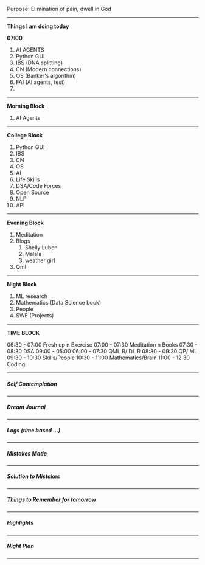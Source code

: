 Purpose: Elimination of pain, dwell in God

---
**Things I am doing today**

**07:00**
1) AI AGENTS
2) Python GUI
3) IBS (DNA splitting)
4) CN (Modern connections)
5) OS (Banker's algorithm)
6) FAI (AI agents, test)
7) 

---
**Morning Block**
1) AI Agents
---
**College Block**
1) Python GUI
2) IBS 
3) CN 
4) OS 
5) AI
6) Life Skills
7) DSA/Code Forces
8) Open Source
9) NLP
10) API
---
**Evening Block**
1) Meditation
2) Blogs
	1) Shelly Luben
	2) Malala
	3) weather girl
3) Qml
---
**Night Block**
1) ML research
2) Mathematics (Data Science book)
3) People 
4) SWE (Projects)
---
**TIME BLOCK**

06:30 - 07:00   Fresh up n Exercise
07:00 - 07:30   Meditation n Books
07:30 - 08:30   DSA
09:00 - 05:00
06:00 - 07:30   QML R/ DL R
08:30 - 09:30   QP/ ML 
09:30 - 10:30   Skills/People
10:30 - 11:00   Mathematics/Brain
11:00 - 12:30   Coding

---
##### Self Contemplation
 
---
##### Dream Journal
---

##### Logs (time based ...)

---

#####  Mistakes Made
---

##### Solution to Mistakes
---
##### Things to Remember for tomorrow 
---
##### Highlights
---
##### Night Plan
 
---
